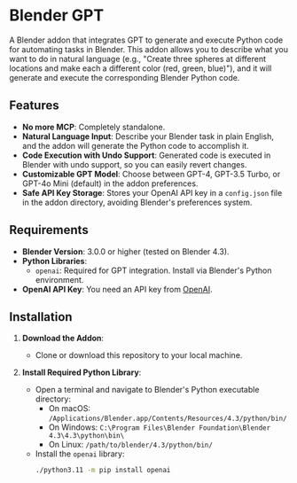# Blender GPT

A Blender addon that integrates GPT to generate and execute Python code for automating tasks in Blender. This addon allows you to describe what you want to do in natural language (e.g., "Create three spheres at different locations and make each a different color (red, green, blue)"), and it will generate and execute the corresponding Blender Python code.

## Features
- **No more MCP**: Completely standalone.
- **Natural Language Input**: Describe your Blender task in plain English, and the addon will generate the Python code to accomplish it.
- **Code Execution with Undo Support**: Generated code is executed in Blender with undo support, so you can easily revert changes.
- **Customizable GPT Model**: Choose between GPT-4, GPT-3.5 Turbo, or GPT-4o Mini (default) in the addon preferences.
- **Safe API Key Storage**: Stores your OpenAI API key in a `config.json` file in the addon directory, avoiding Blender's preferences system.

## Requirements
- **Blender Version**: 3.0.0 or higher (tested on Blender 4.3).
- **Python Libraries**:
  - `openai`: Required for GPT integration. Install via Blender's Python environment.
- **OpenAI API Key**: You need an API key from [OpenAI](https://platform.openai.com/account/api-keys).

## Installation
1. **Download the Addon**:
   - Clone or download this repository to your local machine.

2. **Install Required Python Library**:
   - Open a terminal and navigate to Blender's Python executable directory:
     - On macOS: `/Applications/Blender.app/Contents/Resources/4.3/python/bin/`
     - On Windows: `C:\Program Files\Blender Foundation\Blender 4.3\4.3\python\bin\`
     - On Linux: `/path/to/blender/4.3/python/bin/`
   - Install the `openai` library:
     ```bash
     ./python3.11 -m pip install openai